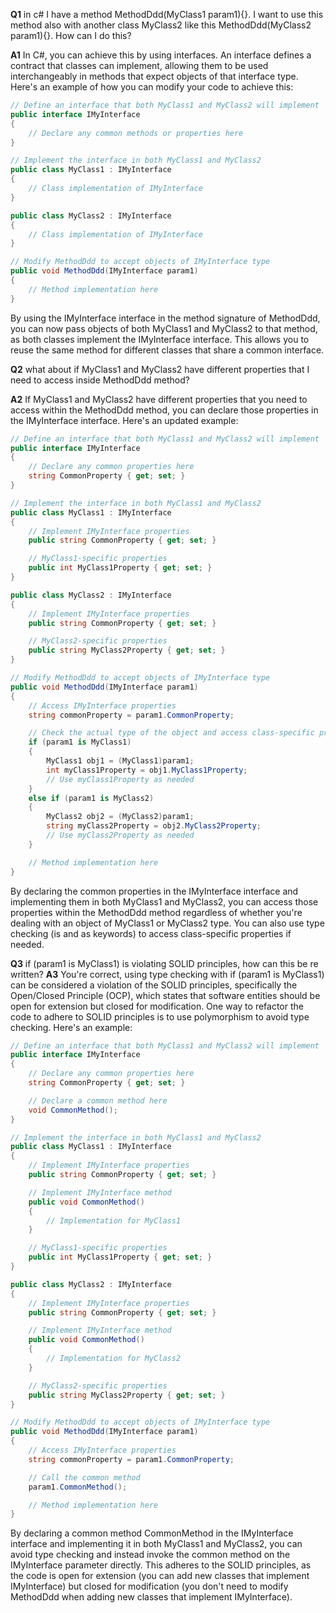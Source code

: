 **Q1** in c# I have a method MethodDdd(MyClass1 param1){}. I want to use this method also with another class MyClass2 like this MethodDdd(MyClass2 param1){}. How can I do this?

**A1** In C#, you can achieve this by using interfaces. An interface defines a contract that classes can implement, allowing them to be used interchangeably in methods that expect objects of that interface type. Here's an example of how you can modify your code to achieve this:
```c#
// Define an interface that both MyClass1 and MyClass2 will implement
public interface IMyInterface
{
    // Declare any common methods or properties here
}

// Implement the interface in both MyClass1 and MyClass2
public class MyClass1 : IMyInterface
{
    // Class implementation of IMyInterface
}

public class MyClass2 : IMyInterface
{
    // Class implementation of IMyInterface
}

// Modify MethodDdd to accept objects of IMyInterface type
public void MethodDdd(IMyInterface param1)
{
    // Method implementation here
}

```
By using the IMyInterface interface in the method signature of MethodDdd, you can now pass objects of both MyClass1 and MyClass2 to that method, as both classes implement the IMyInterface interface. This allows you to reuse the same method for different classes that share a common interface.

**Q2** what about if MyClass1 and MyClass2 have different properties that I need to access inside MethodDdd method?

**A2** If MyClass1 and MyClass2 have different properties that you need to access within the MethodDdd method, you can declare those properties in the IMyInterface interface. Here's an updated example:
```c#
// Define an interface that both MyClass1 and MyClass2 will implement
public interface IMyInterface
{
    // Declare any common properties here
    string CommonProperty { get; set; }
}

// Implement the interface in both MyClass1 and MyClass2
public class MyClass1 : IMyInterface
{
    // Implement IMyInterface properties
    public string CommonProperty { get; set; }

    // MyClass1-specific properties
    public int MyClass1Property { get; set; }
}

public class MyClass2 : IMyInterface
{
    // Implement IMyInterface properties
    public string CommonProperty { get; set; }

    // MyClass2-specific properties
    public string MyClass2Property { get; set; }
}

// Modify MethodDdd to accept objects of IMyInterface type
public void MethodDdd(IMyInterface param1)
{
    // Access IMyInterface properties
    string commonProperty = param1.CommonProperty;

    // Check the actual type of the object and access class-specific properties
    if (param1 is MyClass1)
    {
        MyClass1 obj1 = (MyClass1)param1;
        int myClass1Property = obj1.MyClass1Property;
        // Use myClass1Property as needed
    }
    else if (param1 is MyClass2)
    {
        MyClass2 obj2 = (MyClass2)param1;
        string myClass2Property = obj2.MyClass2Property;
        // Use myClass2Property as needed
    }

    // Method implementation here
}
```
By declaring the common properties in the IMyInterface interface and implementing them in both MyClass1 and MyClass2, you can access those properties within the MethodDdd method regardless of whether you're dealing with an object of MyClass1 or MyClass2 type. You can also use type checking (is and as keywords) to access class-specific properties if needed.

**Q3** if (param1 is MyClass1) is violating SOLID principles, how can this be re written?
**A3** You're correct, using type checking with if (param1 is MyClass1) can be considered a violation of the SOLID principles, specifically the Open/Closed Principle (OCP), which states that software entities should be open for extension but closed for modification. One way to refactor the code to adhere to SOLID principles is to use polymorphism to avoid type checking. Here's an example:
```c#
// Define an interface that both MyClass1 and MyClass2 will implement
public interface IMyInterface
{
    // Declare any common properties here
    string CommonProperty { get; set; }

    // Declare a common method here
    void CommonMethod();
}

// Implement the interface in both MyClass1 and MyClass2
public class MyClass1 : IMyInterface
{
    // Implement IMyInterface properties
    public string CommonProperty { get; set; }

    // Implement IMyInterface method
    public void CommonMethod()
    {
        // Implementation for MyClass1
    }

    // MyClass1-specific properties
    public int MyClass1Property { get; set; }
}

public class MyClass2 : IMyInterface
{
    // Implement IMyInterface properties
    public string CommonProperty { get; set; }

    // Implement IMyInterface method
    public void CommonMethod()
    {
        // Implementation for MyClass2
    }

    // MyClass2-specific properties
    public string MyClass2Property { get; set; }
}

// Modify MethodDdd to accept objects of IMyInterface type
public void MethodDdd(IMyInterface param1)
{
    // Access IMyInterface properties
    string commonProperty = param1.CommonProperty;

    // Call the common method
    param1.CommonMethod();

    // Method implementation here
}

```
By declaring a common method CommonMethod in the IMyInterface interface and implementing it in both MyClass1 and MyClass2, you can avoid type checking and instead invoke the common method on the IMyInterface parameter directly. This adheres to the SOLID principles, as the code is open for extension (you can add new classes that implement IMyInterface) but closed for modification (you don't need to modify MethodDdd when adding new classes that implement IMyInterface).
